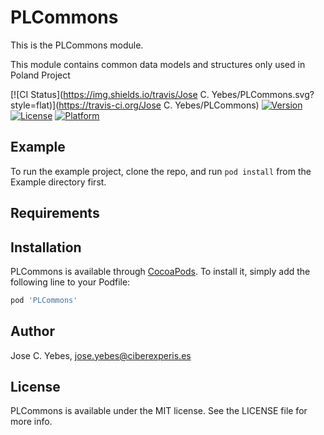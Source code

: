 # PLCommons

This is the PLCommons module.

This module contains common data models and structures only used in Poland Project

[![CI Status](https://img.shields.io/travis/Jose C. Yebes/PLCommons.svg?style=flat)](https://travis-ci.org/Jose C. Yebes/PLCommons)
[![Version](https://img.shields.io/cocoapods/v/PLCommons.svg?style=flat)](https://cocoapods.org/pods/PLCommons)
[![License](https://img.shields.io/cocoapods/l/PLCommons.svg?style=flat)](https://cocoapods.org/pods/PLCommons)
[![Platform](https://img.shields.io/cocoapods/p/PLCommons.svg?style=flat)](https://cocoapods.org/pods/PLCommons)

## Example

To run the example project, clone the repo, and run `pod install` from the Example directory first.

## Requirements

## Installation

PLCommons is available through [CocoaPods](https://cocoapods.org). To install
it, simply add the following line to your Podfile:

```ruby
pod 'PLCommons'
```

## Author

Jose C. Yebes, jose.yebes@ciberexperis.es

## License

PLCommons is available under the MIT license. See the LICENSE file for more info.
